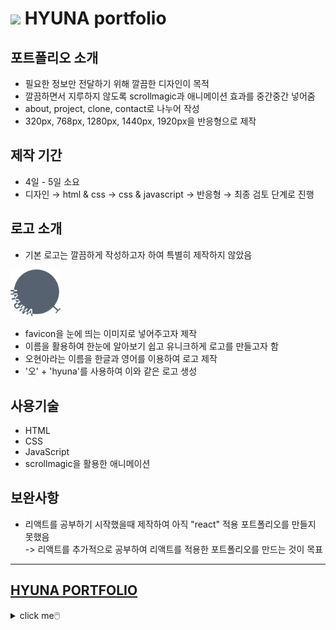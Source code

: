 # <img src="./img/logo_greenfull.svg" width="50"> HYUNA portfolio
## 포트폴리오 소개
- 필요한 정보만 전달하기 위해 깔끔한 디자인이 목적
- 깔끔하면서 지루하지 않도록 scrollmagic과 애니메이션 효과를 중간중간 넣어줌
- about, project, clone, contact로 나누어 작성
- 320px, 768px, 1280px, 1440px, 1920px을 반응형으로 제작

## 제작 기간
- 4일 &#45; 5일 소요
- 디자인 &#8594; html &#38; css &#8594; css &#38; javascript &#8594; 반응형 &#8594; 최종 검토 단계로 진행

## 로고 소개
- 기본 로고는 깔끔하게 작성하고자 하여 특별히 제작하지 않았음

<img src = "./img/new_logo.svg" width="80px" hight="80px">

- favicon을 눈에 띄는 이미지로 넣어주고자 제작
- 이름을 활용하여 한눈에 알아보기 쉽고 유니크하게 로고를 만들고자 함
- 오현아라는 이름을 한글과 영어를 이용하여 로고 제작
- '오' + 'hyuna'를 사용하여 이와 같은 로고 생성

## 사용기술
- HTML
- CSS
- JavaScript
- scrollmagic을 활용한 애니메이션

## 보완사항
- 리액트를 공부하기 시작했을때 제작하여 아직 "react" 적용 포트폴리오를 만들지 못했음 </br>
-> 리액트를 추가적으로 공부하여 리액트를 적용한 포트폴리오를 만드는 것이 목표

---
## <a href="https://hyunao.github.io/hyuna_portfolio/html/portfolio_main.html" color="#000">HYUNA PORTFOLIO</a>
<details>
<summary>click me🖱️</summary>
<details>
<summary>💙 main page</summary>
  <img src="./img/main_page.png" width="300" height="700">
</details>

